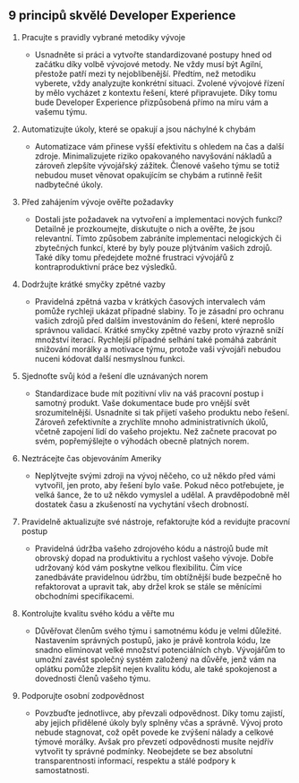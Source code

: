 ## 9 principů skvělé Developer Experience

1. Pracujte s pravidly vybrané metodiky vývoje

   - Usnadněte si práci a vytvořte standardizované postupy hned od začátku díky volbě vývojové metody. Ne vždy musí být Agilní, přestože patří mezi ty nejoblíbenější. Předtím, než metodiku vyberete, vždy analyzujte konkrétní situaci. Zvolené vývojové řízení by mělo vycházet z kontextu řešení, které připravujete. Díky tomu bude Developer Experience přizpůsobená přímo na míru vám a vašemu týmu.

2. Automatizujte úkoly, které se opakují a jsou náchylné k chybám

   - Automatizace vám přinese vyšší efektivitu s ohledem na čas a další zdroje. Minimalizujete riziko opakovaného navyšování nákladů a zároveň zlepšíte vývojářský zážitek. Členové vašeho týmu se totiž nebudou muset věnovat opakujícím se chybám a rutinně řešit nadbytečné úkoly.

3. Před zahájením vývoje ověřte požadavky

   - Dostali jste požadavek na vytvoření a implementaci nových funkcí? Detailně je prozkoumejte, diskutujte o nich a ověřte, že jsou relevantní. Tímto způsobem zabráníte implementaci nelogických či zbytečných funkcí, které by byly pouze plýtváním vašich zdrojů. Také díky tomu předejdete možné frustraci vývojářů z kontraproduktivní práce bez výsledků.

4. Dodržujte krátké smyčky zpětné vazby

   - Pravidelná zpětná vazba v krátkých časových intervalech vám pomůže rychleji ukázat případné slabiny. To je zásadní pro ochranu vašich zdrojů před dalším investováním do řešení, které neprošlo správnou validací. Krátké smyčky zpětné vazby proto výrazně sníží množství iterací. Rychlejší případné selhání také pomáhá zabránit snižování morálky a motivace týmu, protože vaši vývojáři nebudou nuceni kódovat další nesmyslnou funkci.

5. Sjednoťte svůj kód a řešení dle uznávaných norem

   - Standardizace bude mít pozitivní vliv na váš pracovní postup i samotný produkt. Vaše dokumentace bude pro vnější svět srozumitelnější. Usnadníte si tak přijetí vašeho produktu nebo řešení. Zároveň zefektivníte a zrychlíte mnoho administrativních úkolů, včetně zapojení lidí do vašeho projektu. Než začnete pracovat po svém, popřemýšlejte o výhodách obecně platných norem.

6. Neztrácejte čas objevováním Ameriky

   - Neplýtvejte svými zdroji na vývoj něčeho, co už někdo před vámi vytvořil, jen proto, aby řešení bylo vaše. Pokud něco potřebujete, je velká šance, že to už někdo vymyslel a udělal. A pravděpodobně měl dostatek času a zkušeností na vychytání všech drobností.

7. Pravidelně aktualizujte své nástroje, refaktorujte kód a revidujte pracovní postup

   - Pravidelná údržba vašeho zdrojového kódu a nástrojů bude mít obrovský dopad na produktivitu a rychlost vašeho vývoje. Dobře udržovaný kód vám poskytne velkou flexibilitu. Čím více zanedbáváte pravidelnou údržbu, tím obtížnější bude bezpečně ho refaktorovat a upravit tak, aby držel krok se stále se měnícími obchodními specifikacemi.

8. Kontrolujte kvalitu svého kódu a věřte mu

   - Důvěřovat členům svého týmu i samotnému kódu je velmi důležité. Nastavením správných postupů, jako je právě kontrola kódu, lze snadno eliminovat velké množství potenciálních chyb. Vývojářům to umožní zavést společný systém založený na důvěře, jenž vám na oplátku pomůže zlepšit nejen kvalitu kódu, ale také spokojenost a dovednosti členů vašeho týmu.

9. Podporujte osobní zodpovědnost

   - Povzbuďte jednotlivce, aby převzali odpovědnost. Díky tomu zajistí, aby jejich přidělené úkoly byly splněny včas a správně. Vývoj proto nebude stagnovat, což opět povede ke zvýšení nálady a celkové týmové morálky. Avšak pro převzetí odpovědnosti musíte nejdřív vytvořit ty správné podmínky. Neobejdete se bez absolutní transparentnosti informací, respektu a stálé podpory k samostatnosti.
